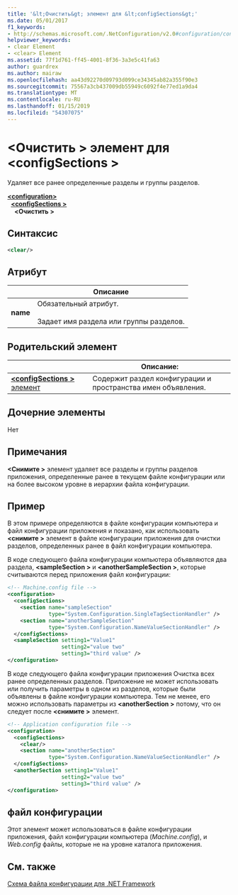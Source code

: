 ```yaml
---
title: '&lt;Очистить&gt; элемент для &lt;configSections&gt;'
ms.date: 05/01/2017
f1_keywords:
- http://schemas.microsoft.com/.NetConfiguration/v2.0#configuration/configSections/clear
helpviewer_keywords:
- clear Element
- <clear> Element
ms.assetid: 77f1d761-ff45-4001-8f36-3a3e5c41fa63
author: guardrex
ms.author: mairaw
ms.openlocfilehash: aa43d92270d09793d099ce34345ab82a355f90e3
ms.sourcegitcommit: 75567a3cb437009db55949c6092f4e77ed1a9da4
ms.translationtype: MT
ms.contentlocale: ru-RU
ms.lasthandoff: 01/15/2019
ms.locfileid: "54307075"
---
```

# <a name="clear-element-for-configsections"></a>\<Очистить > элемент для \<configSections >

Удаляет все ранее определенные разделы и группы разделов.

[**\<configuration>**](~/docs/framework/configure-apps/file-schema/configuration-element.md)   
&nbsp;&nbsp;[**\<configSections >**](~/docs/framework/configure-apps/file-schema/configsections-element-for-configuration.md)   
&nbsp;&nbsp;&nbsp;&nbsp;**\<Очистить >**

## <a name="syntax"></a>Синтаксис

```xml
<clear/>
```

## <a name="attribute"></a>Атрибут

|           | Описание |
| --------- | ----------- |
| **name**  | Обязательный атрибут.<br><br>Задает имя раздела или группы разделов. |

## <a name="parent-element"></a>Родительский элемент

|     | Описание: |
| --- | ----------- |
| [**\<configSections >** элемент](~/docs/framework/configure-apps/file-schema/configsections-element-for-configuration.md) | Содержит раздел конфигурации и пространства имен объявления. |

## <a name="child-elements"></a>Дочерние элементы

Нет

## <a name="remarks"></a>Примечания

 **\<Снимите >** элемент удаляет все разделы и группы разделов приложения, определенные ранее в текущем файле конфигурации или на более высоком уровне в иерархии файла конфигурации.

## <a name="example"></a>Пример

В этом примере определяются в файле конфигурации компьютера и файл конфигурации приложения и показано, как использовать  **\<снимите >** элемент в файле конфигурации приложения для очистки разделов, определенных ранее в файл конфигурации компьютера.

В коде следующего файла конфигурации компьютера объявляются два раздела,  **\<sampleSection >** и  **\<anotherSampleSection >**, которые считываются перед приложения файл конфигурации:

```xml
<!-- Machine.config file -->
<configuration>
  <configSections>
    <section name="sampleSection"
             type="System.Configuration.SingleTagSectionHandler" />
    <section name="anotherSampleSection"
             type="System.Configuration.NameValueSectionHandler" />
  </configSections>
  <sampleSection setting1="Value1" 
                 setting2="value two" 
                 setting3="third value" />
</configuration>
```

В коде следующего файла конфигурации приложения Очистка всех ранее определенных разделов. Приложение не может использовать или получить параметры в одном из разделов, которые были объявлены в файле конфигурации компьютера. Тем не менее, его можно использовать параметры из  **\<anotherSection >** потому, что он следует после  **\<снимите >** элемент.

```xml
<!-- Application configuration file -->
<configuration>
  <configSections>
    <clear/>
    <section name="anotherSection"
             type="System.Configuration.NameValueSectionHandler" />
  </configSections>
  <anotherSection setting1="Value1" 
                 setting2="value two" 
                 setting3="third value" />
</configuration>
```

## <a name="configuration-file"></a>файл конфигурации

Этот элемент может использоваться в файле конфигурации приложения, файл конфигурации компьютера (*Machine.config*), и *Web.config* файлы, которые не на уровне каталога приложения.

## <a name="see-also"></a>См. также

[Схема файла конфигурации для .NET Framework](~/docs/framework/configure-apps/file-schema/index.md)

